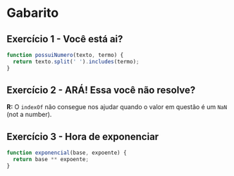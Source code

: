 # Gabarito

## Exercício 1 - Você está ai?
``` javascript
function possuiNumero(texto, termo) {
  return texto.split(' ').includes(termo);
}
```
## Exercício 2 - ARÁ! Essa você não resolve?
**R:** O `indexOf` não consegue nos ajudar quando o valor em questão é um `NaN` (not a number).

## Exercício 3 - Hora de exponenciar
``` javascript
function exponencial(base, expoente) {
  return base ** expoente;
}
```
